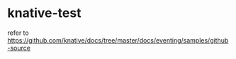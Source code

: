 # knative-test
refer to https://github.com/knative/docs/tree/master/docs/eventing/samples/github-source
